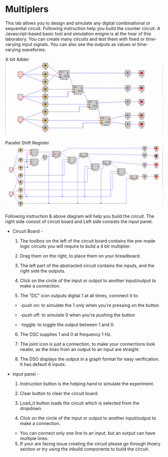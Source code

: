 # Multiplers

This lab allows you to design and simulate any digital combinational or sequential circuit. Following instruction help you build the counter circuit. A Javascript-based basic tool and simulation enigne is at the hear of this laboratory. You can create many circuits and test them with fixed or time-varying input signals. You can also see the outputs as values or time-varying waveforms.

4-bit Adder
![Image](https://github.com/abhisheksp120/digital-logic-design-iiith/blob/master/SRIP/Codes/Images/FullAdder.png?raw=true)

Parallel Shift Register
![Image](https://github.com/abhisheksp120/digital-logic-design-iiith/blob/master/SRIP/Codes/Images/PSReg.png?raw=true)

Following instruction & above diagram will help you build the circuit.
The right side consist of circuit board and Left side consists the input panel.

* Circuit Board -

	1. The toolbox on the left of the circuit board contains the pre-made logic circuits you will require to build a 4 bit multiplier.

	2. Drag them on the right, to place them on your breadboard.

	3. The left part of the abstracted circuit contains the inputs, and the right side the outputs.

	4. Click on the circle of the input or output to another input/output to make a connection.

	5. The "DC" icon outputs digital 1 at all times, connnect it to:

	* -push on: to simulate the 1 only when you're pressing on the button

	* -push off: to simulate 0 when you're pushing the button

	* -toggle: to toggle the output between 1 and 0.

	6. The OSC supplies 1 and 0 at frequency 1 Hz.

	7. The joint icon is just a connection, to make your connections look neater, as the lines from an output to an input are straight.

	8. The DSO displays the output in a graph format for easy verification. It has default 6 inputs.

* Input panel -

	1. Instruction button is the helping hand to simulate the experiment.

	2. Clear button to clear the circuit board.

	3. Load_it button loads the circuit which is selected from the dropdown.

	4. Click on the circle of the input or output to another input/output to make a connection.

	* You can connect only one line to an input, but an output can have multiple lines.

	5. If your are facing issue creating the circuit please go through thoery section or try using the inbuild components to build the circuit.
